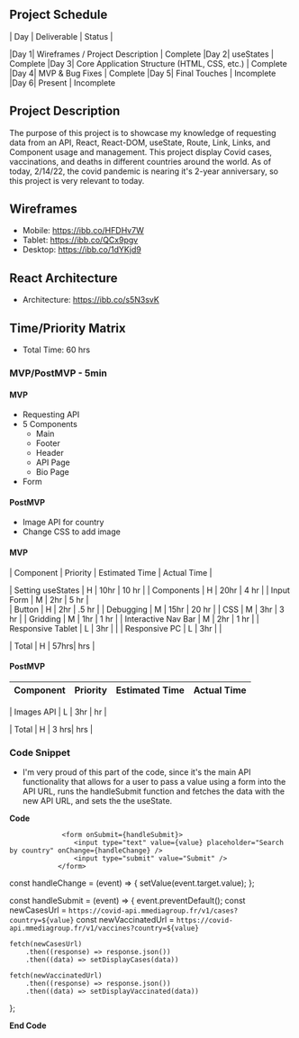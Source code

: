 ## Project Schedule

|  Day | Deliverable | Status |

|Day 1| Wireframes / Project Description                | Complete
|Day 2| useStates                                       | Complete
|Day 3| Core Application Structure (HTML, CSS, etc.)    | Complete
|Day 4| MVP & Bug Fixes                                 | Complete
|Day 5| Final Touches                                   | Incomplete
|Day 6| Present                                         | Incomplete


## Project Description

The purpose of this project is to showcase my knowledge of requesting data from an API, React, React-DOM, useState, Route, Link, Links, and Component usage and management. This project display Covid cases, vaccinations, and deaths in different countries around the world. As of today, 2/14/22, the covid pandemic is nearing it's 2-year anniversary, so this project is very relevant to today. 

## Wireframes
- Mobile: https://ibb.co/HFDHv7W
- Tablet: https://ibb.co/QCx9pgv
- Desktop: https://ibb.co/1dYKjd9

## React Architecture
- Architecture: https://ibb.co/s5N3svK

## Time/Priority Matrix 
 - Total Time: 60 hrs

### MVP/PostMVP - 5min
#### MVP

- Requesting API
- 5 Components
    - Main
    - Footer
    - Header
    - API Page
    - Bio Page
- Form

#### PostMVP 
- Image API for country
- Change CSS to add image

#### MVP

| Component | Priority | Estimated Time | Actual Time |

| Setting useStates   | H | 10hr  | 10 hr |
| Components          | H | 20hr  | 4 hr  |
| Input Form          | M | 2hr   | 5 hr  |  
| Button              | H | 2hr   | .5 hr | 
| Debugging           | M | 15hr  | 20 hr |
| CSS                 | M | 3hr   | 3 hr |
| Gridding            | M | 1hr   | 1 hr |
| Interactive Nav Bar | M | 2hr   | 1 hr |
| Responsive Tablet   | L | 3hr   |  |
| Responsive PC       | L | 3hr   |  |

| Total | H | 57hrs| hrs |

#### PostMVP
| Component | Priority | Estimated Time | Actual Time |
| --- | :---: |  :---: | :---: | 

| Images API                | L | 3hr | hr |

| Total | H | 3 hrs| hrs |



### Code Snippet
 - I'm very proud of this part of the code, since it's the main API functionality that allows for a user to pass a value using a form into the API URL, runs the handleSubmit function and fetches the data with the new API URL, and sets the the useState.

**Code**

                 <form onSubmit={handleSubmit}>
                    <input type="text" value={value} placeholder="Search by country" onChange={handleChange} />
                    <input type="submit" value="Submit" />
                </form>

  const handleChange = (event) => {
    setValue(event.target.value);
    };

  const handleSubmit = (event) => {
    event.preventDefault();
    const newCasesUrl = `https://covid-api.mmediagroup.fr/v1/cases?country=${value}`
    const newVaccinatedUrl = `https://covid-api.mmediagroup.fr/v1/vaccines?country=${value}`
  
    fetch(newCasesUrl)
        .then((response) => response.json())
        .then((data) => setDisplayCases(data))

    fetch(newVaccinatedUrl)
        .then((response) => response.json())
        .then((data) => setDisplayVaccinated(data))
  };

**End Code**
